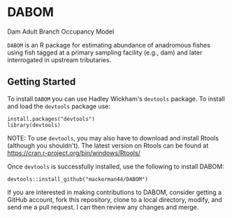 # DABOM
Dam Adult Branch Occupancy Model

`DABOM` is an R package for estimating abundance of anadromous fishes using fish tagged at a primary sampling facility (e.g., dam) and later interrogated in upstream tributaries.

## Getting Started

To install `DABOM` you can use Hadley Wickham's `devtools` package. To install and load the `devtools` package use:
```
install.packages("devtools")
library(devtools)
```
NOTE: To use `devtools`, you may also have to download and install Rtools (although you shouldn't). The latest version on Rtools can be found at
https://cran.r-project.org/bin/windows/Rtools/

Once `devtools` is successfully installed, use the following to install DABOM:
```
devtools::install_github("mackerman44/DABOM")
```

If you are interested in making contributions to DABOM, consider getting a GitHub account, fork this repository, clone to a local directory, modify, and send me a pull request. I can then review any changes and merge.
